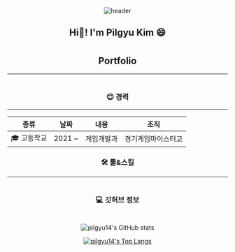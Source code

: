 <div align="center">
  
![header](https://capsule-render.vercel.app/api?type=waving&color=auto&height=300&section=header&text=capsule%20render&fontSize=90)


## Hi👋! I'm Pilgyu Kim 😄 
# 
## Portfolio
---
#
### 😊 경력
----
|종류|날짜|내용|조직|
|---|---|---|---|
|🎓 고등학교|2021 ~|게임개발과|경기게임마이스터고

### 🛠️ 툴&스킬
----
#
### 💻 깃허브 정보 
#
![pilgyu14's GitHub stats](https://github-readme-stats.vercel.app/api?username=pilgyu14&show_icons=true&theme=dracula)

[![pilgyu14's Top Langs](https://github-readme-stats.vercel.app/api/top-langs/?username=anuraghazra)](https://github.com/anuraghazra/github-readme-stats)


</div>

